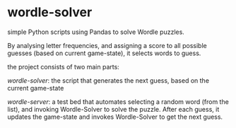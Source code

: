 # wordle-solver
simple Python scripts using Pandas to solve Wordle puzzles.

By analysing letter frequencies, and assigning a score to all possible guesses (based on current game-state), it selects words to guess.

the project consists of two main parts:

*wordle-solver*: the script that generates the next guess, based on the current game-state

*wordle-server*: a test bed that automates selecting a random word (from the list), and invoking Wordle-Solver to solve the puzzle.
After each guess, it updates the game-state and invokes Wordle-Solver to get the next guess.

